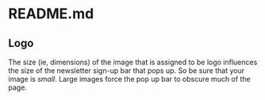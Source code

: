 # README.md

## Logo

The size (ie, dimensions) of the image that is assigned to be logo influences the size of the newsletter sign-up bar that pops up. So be sure that your image is *small*. Large images force the pop up bar to obscure much of the page.